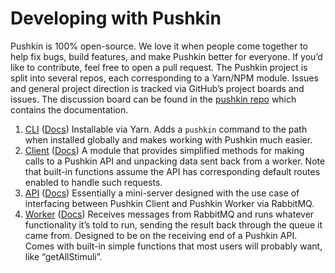 # Developing with Pushkin

Pushkin is 100% open-source. We love it when people come together to help fix bugs, build features, and make Pushkin better for everyone. If you’d like to contribute, feel free to open a pull request. The Pushkin project is split into several repos, each corresponding to a Yarn/NPM module. Issues and general project direction is tracked via GitHub’s project boards and issues. The discussion board can be found in the [pushkin repo](https://github.com/pushkin-consortium/pushkin) which contains the documentation.

1. [CLI](https://github.com/pushkin-consortium/pushkin-cli) \([Docs](../packages/pushkin-cli.md)\) Installable via Yarn. Adds a `pushkin` command to the path when installed globally and makes working with Pushkin much easier.
2. [Client](https://github.com/pushkin-consortium/pushkin-client) \([Docs](../packages/pushkin-client.md)\) A module that provides simplified methods for making calls to a Pushkin API and unpacking data sent back from a worker. Note that built-in functions assume the API has corresponding default routes enabled to handle such requests.
3. [API](https://github.com/pushkin-consortium/pushkin-api) \([Docs](../packages/pushkin-api.md)\) Essentially a mini-server designed with the use case of interfacing between Pushkin Client and Pushkin Worker via RabbitMQ.
4. [Worker](https://github.com/pushkin-consortium/pushkin-worker/) \([Docs](../advanced/customizing-experiments.md)\) Receives messages from RabbitMQ and runs whatever functionality it’s told to run, sending the result back through the queue it came from. Designed to be on the receiving end of a Pushkin API. Comes with built-in simple functions that most users will probably want, like “getAllStimuli”.
